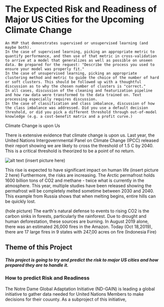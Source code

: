 #   The Expected Risk and Readiness of Major US Cities for the Upcoming Climate Change


    An MVP that demonstrates supervised or unsupervised learning (and maybe both).
    In the case of supervised learning, picking an appropriate metric to quantify performance, and then use of that metric in cross-validation to arrive at a model that generalizes as well as possible on unseen data. Be prepared for the request: "Describe the process you used to ensure your model was properly fit."
    In the case of unsupervised learning, picking an appropriate clustering method and metric to guide the choice of the number of hard or soft clusters. This should be followed up with a thoughtful discussion as to why the chosen number of clusters is "correct."
    In all cases, discussion of the cleaning and featurization pipeline and how raw data were transformed to the data trained on. Text processing especially requires discussion.
    In the case of classification and class imbalance, discussion of how the class imbalance was addressed. Did you use a default decision threshold, or did you pick a different threshold through out-of-model knowledge (e.g. a cost-benefit matrix and a profit curve.)

Climate Change is upon Us
 
 There is extensive evidence that climate change is upon us.  Last year, the United Nations Intergovernmental Panel on Climate Change (IPCC) released their report showing we are likely to cross the threshold of 1.5 C by 2040. This is a critical threshold is theorized to be a point of no return.
 
![alt text](https://github.com/delancey314/US-City-Climate-Change-Risk-and-Readiness/blob/master/images/IHCC%20Predicted%20Change.JPG "IPCC predicted change")
(insert picture here)

This rise is expected to have significant impact on human life
(insert picture 2 here)
Furthermore, the risks are increasing.  The Arctic permafrost holds 1600 billion tons of CO2 and methane - twice what is currently in the atmosphere.  This year, multiple studies have been released showing the permafrost will be completely melted sometime between 2030 and 2040. This example from Russia shows that when melting begins, entire hills can be quickly lost.

(hole picture)
The earth's natural defense to events to rising CO2 is the carbon sinks in forests, particularly the rainforest.  Due to drought and human deforestation, these sources are burning. In August 2019 alone, there was an estimated 26,000 fires in the Amazon.  Today (Oct 18,2019), there are 17 large fires in 9  states with 247,00 acres on fire
(Indonesia Fire)

## Theme of this Project

##### This project is going to try and predict the risk to major US cities and how prepared they are to handle it.  

### How to predict Risk and Readiness

The Notre Dame Global Adaptation Initiative (ND-GAIN) is leading a global initiative to gather data needed for United Nations Members to make decisions for their couunty. As a subproject of this initiative,  


